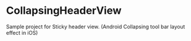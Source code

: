 # CollapsingHeaderView
Sample project for Sticky header view. (Android Collapsing tool bar layout effect in iOS)
